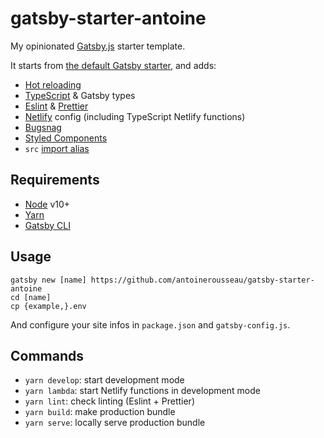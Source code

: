 # gatsby-starter-antoine

My opinionated [Gatsby.js](https://www.gatsbyjs.org/) starter template.

It starts from [the default Gatsby starter](https://github.com/gatsbyjs/gatsby-starter-default), and adds:

- [Hot reloading](https://github.com/hot-loader/react-dom)
- [TypeScript](https://www.typescriptlang.org/) & Gatsby types
- [Eslint](https://eslint.org/) & [Prettier](https://prettier.io/)
- [Netlify](https://www.netlify.com/) config (including TypeScript Netlify functions)
- [Bugsnag](https://www.bugsnag.com/)
- [Styled Components](https://styled-components.com/)
 - `src` [import alias](https://medium.com/@justintulk/solve-module-import-aliasing-for-webpack-jest-and-vscode-74007ce4adc9)

## Requirements

- [Node](https://nodejs.org/) v10+
- [Yarn](https://yarnpkg.com/)
- [Gatsby CLI](https://www.gatsbyjs.org/docs/gatsby-cli/)

## Usage

    gatsby new [name] https://github.com/antoinerousseau/gatsby-starter-antoine
    cd [name]
    cp {example,}.env

And configure your site infos in `package.json` and `gatsby-config.js`.

## Commands

- `yarn develop`: start development mode
- `yarn lambda`: start Netlify functions in development mode
- `yarn lint`: check linting (Eslint + Prettier)
- `yarn build`: make production bundle
- `yarn serve`: locally serve production bundle
